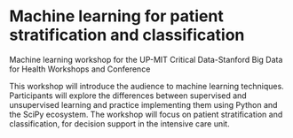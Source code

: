 # Machine learning for patient stratification and classification
Machine learning workshop for the UP-MIT Critical Data-Stanford Big Data for Health Workshops and Conference 

This workshop will introduce the audience to machine learning techniques. Participants will explore the differences between supervised and unsupervised learning and practice implementing them using Python and the SciPy ecosystem. The workshop will focus on patient stratification and classification, for decision support in the intensive care unit.


